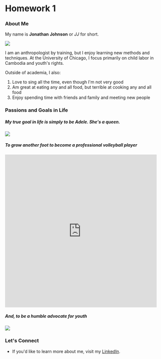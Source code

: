# Homework 1

### About Me

My name is **Jonathan Johnson** or *JJ* for short. 

![](https://i.imgur.com/5JGh0bLm.png)

I am an anthropologist by training, but I enjoy learning new methods and techniques. At the University of Chicago, I focus primarily on child labor in Cambodia and youth's rights. 

Outside of academia, I also:

1. Love to sing all the time, even though I'm not very good
2. Am great at eating any and all food, but terrible at cooking any and all food
3. Enjoy spending time with friends and family and meeting new people

### Passions and Goals in Life

##### My true goal in life is simply to be Adele. She's a queen. 

![](https://media.giphy.com/media/LlX5BmWRnEaUU/giphy.gif) 

##### To grow another foot to become a professional volleyball player

<iframe src="https://www.facebook.com/plugins/post.php?href=https%3A%2F%2Fwww.facebook.com%2FDCFrayVolleyball%2Fphotos%2Fa.525442627655667%2F525443894322207%2F%3Ftype%3D3&width=500" width="500" height="502" style="border:none;overflow:hidden" scrolling="no" frameborder="0" allowTransparency="true" allow="encrypted-media"></iframe>

##### And, to be a humble advocate for youth

![](https://media.giphy.com/media/FOBub8YEaRmb6/giphy.gif)

### Let's Connect

* If you'd like to learn more about me, visit my [LinkedIn](https://www.linkedin.com/in/jonathan-johnson-58134748/).
